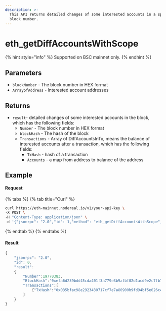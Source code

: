 ```yaml
---
description: >-
  This API returns detailed changes of some interested accounts in a specific
  block number.
---
```


# eth\_getDiffAccountsWithScope

{% hint style="info" %}
Supported on BSC mainnet only.
{% endhint %}

## Parameters

* `blockNumber` - The block number in HEX format
* `ArrayofAddress` - Interested account addresses

## Returns

* `result`- detailed changes of some interested accounts in the block, which has the following fields:
  * `Number` - The block number in HEX format
  * `blockHash` - The hash of the block
  * `Transactions` - Array of DiffAccountsInTx, means the balance of interested accounts after a transaction, which has the following fields:
    * `TxHash` - hash of a transaction
    * `Accounts` - a map from address to balance of the address

## Example

#### Request

{% tabs %}
{% tab title="Curl" %}
```bash
curl https://eth-mainnet.nodereal.io/v1/your-api-key \
-X POST \
-H "Content-Type: application/json" \
-d '{"jsonrpc": "2.0","id": 1,"method": "eth_getDiffAccountsWithScope","params": ["0x12dac0f",["0x4a2c860cec6471b9f5f5a336eb4f38bb21683c98","0x5a3f136feec05d5481d8150cec35e0fc32bff468","0xbb4cdb9cbd36b01bd1cbaebf2de08d9173bc095c","0x8aea06862f640cb4f3921e6a4e97ba5c9a992020","0x322e1a4615a232556571123024102eb9b10f6fb9","0xb28da7bc87a9dd1e60849aa7fcb5da24ea913c42","0xbc4eb8ec3e58f5ecdddce03e7142d5c261a3b21c","0x1f415eb45575c4d70e9a6fe458c3930bbbd0f524","0x5e6439554d4ae188a4935fd3e0c3a875d81d190e","0x75060656a6337c0978896adfe931b0e7c61937f7","0x2467ba56ba35e13f75b377ba2c2c0cfe3e275afa","0x8a74bc8c372bc7f0e9ca3f6ac0df51be15aec47a","0x84fc9d3e832be5f040f2cc0871862516c1b45049","0xc21cc8ec1cfb06b20ee2a58b8c9ecf190623cac3","0x390e1ba132ed9ff3394d8aa484983cc8c85f8149","0x5c8d6996d0aa618ecdc495082d421a88752afba7","0xd88f39e0811cfcc54b385e3387583b7e50b8cc48","0x721321684cb9fd2a53d2e8fd7aa4a4519685d8a2","0x5e8ce185475855e60fa121389331cd6ced61ea57","0x9a8316c0221933d03df8f653a41ab05adcea7c72","0x26193c7fa4354ae49ec53ea2cebc513dc39a10aa","0x270986629d609ad88febadd1dc17614b191e1329"]]}'
```
{% endtab %}
{% endtabs %}

#### Result

```javascript
{
	"jsonrpc": "2.0",
	"id": 0,
	"result": 
	{
		"Number":19770383,
		"BlockHash":"0xefa6d239bdd45cda401f3a779e3b9afbf02d1acd9e2c7fb7dc21c141affafcea",
		"Transactions":[
			{"TxHash":"0x035bfac98e2923430717cf7e7a80900b9fd94bf5e026c4bbfedcc80dd852edc6","Accounts":{"0xbb4cdb9cbd36b01bd1cbaebf2de08d9173bc095c":800000000000000,"0xd88f39e0811cfcc54b385e3387583b7e50b8cc48":-4077194000000000}},{"TxHash":"0x41a7e50d9a96adf73292fea4ed286226a044484d2b86ba56933ff79b0a1e9fa3","Accounts":{"0x5c8d6996d0aa618ecdc495082d421a88752afba7":-193395825000000}},{"TxHash":"0xc2cd62ec5f125a955d228b63513f49d688f980045eaf3d56328aba6a4bc2223c","Accounts":{"0xbb4cdb9cbd36b01bd1cbaebf2de08d9173bc095c":8015931622748688384}},{"TxHash":"0x94ba0ceb32cbc73941a2632b30e057ab766a884057e8a53d0f4ecb6ccbc375d2","Accounts":{"0x270986629d609ad88febadd1dc17614b191e1329":-1106080000000000}},{"TxHash":"0x253d858a7fedb0a474a618db5eba21e0afaf37b5dcb8a27c3083c8daa278e6f9","Accounts":{"0xed42315dce1cfb4384908c6a07a0bbc6b8eb0ba4":-2449995000000000}},{"TxHash":"0x3f95ec73d69307cb99b4f32c190560e056b571d8cc50d1aaf73fa69ec85daa92","Accounts":{"0x84fc9d3e832be5f040f2cc0871862516c1b45049":-1363055000000000}},{"TxHash":"0xd5533ce1656777aa8bdffbf31f86ef5570e2d95734d4678b67cc070291ae0979","Accounts":{"0xbb4cdb9cbd36b01bd1cbaebf2de08d9173bc095c":-120615421194208308}},{"TxHash":"0x4666ca9cfdd7e582e9c5339075d07643ea2a38d9cd7279ec3e4db3af71aa0164","Accounts":{"0xb28da7bc87a9dd1e60849aa7fcb5da24ea913c42":32546671630663,"0xbb4cdb9cbd36b01bd1cbaebf2de08d9173bc095c":-3715892551240070}},{"TxHash":"0x20b55ea4e0c57907b2de64615cbbab77bdf89c632efc634118d4ec4eecfa048c","Accounts":{"0xbb4cdb9cbd36b01bd1cbaebf2de08d9173bc095c":-11098575186580633}},{"TxHash":"0x359a7e65a44bcd0c94c57513ebc448c794a0d09cb2fb064090f809339e866db1","Accounts":{"0x1f415eb45575c4d70e9a6fe458c3930bbbd0f524":-1154570000000000}},{"TxHash":"0x28c0236a4405e2d4f115dbca3480e92a23a5cef71b08cc13aefce4c1bb8bf72c","Accounts":{"0xbb4cdb9cbd36b01bd1cbaebf2de08d9173bc095c":44069199735562298}},{"TxHash":"0x8e13ae37c969b27f65eeddc7254218be9df0c35f846448c6772dcfa989c25880","Accounts":{"0xbb4cdb9cbd36b01bd1cbaebf2de08d9173bc095c":107459979196346960}},{"TxHash":"0x652a2f551e8e5aab8d48dadc8e89d03497c4f653859488d4da4e45738fc5e211","Accounts":{"0x9a8316c0221933d03df8f653a41ab05adcea7c72":-255575000000000}}
		]
	}
}
```




